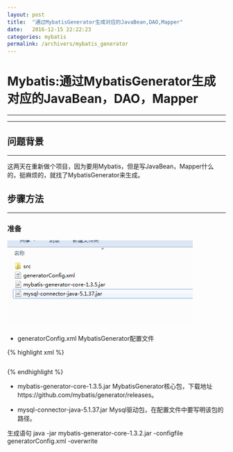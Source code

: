 ```yaml
---
layout: post
title:  "通过MybatisGenerator生成对应的JavaBean,DAO,Mapper"
date:   2016-12-15 22:22:23
categories: mybatis
permalink: /archivers/mybatis_generator
---
```

# Mybatis:通过MybatisGenerator生成对应的JavaBean，DAO，Mapper
----
----

## 问题背景
----
  这两天在重新做个项目，因为要用Mybatis，但是写JavaBean，Mapper什么的，挺麻烦的，就找了MybatisGenerator来生成。

## 步骤方法
----

### 准备

![准备](/img/MybaitsGenerator.png)

  * generatorConfig.xml MybatisGenerator配置文件

  {% highlight xml %}

  <?xml version="1.0" encoding="UTF-8"?>
  <!DOCTYPE generatorConfiguration
    PUBLIC "-//mybatis.org//DTD MyBatis Generator Configuration 1.0//EN"
    "http://mybatis.org/dtd/mybatis-generator-config_1_0.dtd">
  <generatorConfiguration>
      <!--数据库驱动-->
      <classPathEntry    location="mysql-connector-java-5.1.37.jar"/>
      <context id="DB2Tables"    targetRuntime="MyBatis3">
          <commentGenerator>
              <property name="suppressDate" value="true"/>
              <property name="suppressAllComments" value="true"/>
          </commentGenerator>
          <!--数据库链接地址账号密码-->
          <jdbcConnection driverClass="com.mysql.jdbc.Driver" connectionURL="jdbc:mysql://localhost/aote" userId="root" password="root">
          </jdbcConnection>
          <javaTypeResolver>
              <property name="forceBigDecimals" value="false"/>
          </javaTypeResolver>
          <!--生成Model类存放位置-->
          <javaModelGenerator targetPackage="cn.edianzu.aote.entity" targetProject="src">
              <property name="enableSubPackages" value="true"/>
              <property name="trimStrings" value="true"/>
          </javaModelGenerator>
          <!--生成映射文件存放位置-->
          <sqlMapGenerator targetPackage="cn.edianzu.aote.mapper" targetProject="src">
              <property name="enableSubPackages" value="true"/>
          </sqlMapGenerator>
          <!--生成Dao类存放位置-->
          <javaClientGenerator type="XMLMAPPER" targetPackage="cn.edianzu.aote.dao" targetProject="src">
              <property name="enableSubPackages" value="true"/>
          </javaClientGenerator>
          <!--生成对应表及类名-->
          <table tableName="auth_user" domainObjectName="AuthUser" enableCountByExample="false" enableUpdateByExample="false" enableDeleteByExample="false" enableSelectByExample="false" selectByExampleQueryId="false"></table>
      </context>
  </generatorConfiguration>

  {% endhighlight %}

  * mybatis-generator-core-1.3.5.jar MybatisGenerator核心包，下载地址https://github.com/mybatis/generator/releases。

  * mysql-connector-java-5.1.37.jar Mysql驱动包，在配置文件中要写明该包的路径。

生成语句 java -jar mybatis-generator-core-1.3.2.jar -configfile generatorConfig.xml -overwrite
